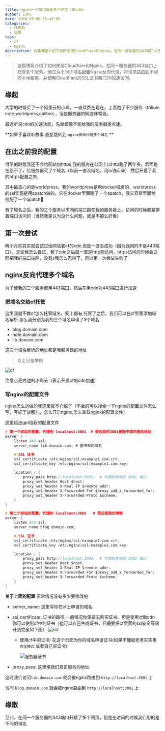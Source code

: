 ```yaml
---
title: nginx一个端口服务多个网页（带cdn)
author: ivhu
date: 2024-09-06 15:48:05
categories:
  - 计算机
  - 运维
tags:
  - cf
  - nginx
description: 这篇博客介绍了如何使用Cloudflare和Nginx，在同一服务器的443端口上托管多个服务。通过为不同子域名配置Nginx反向代理，将请求路由到不同的本地服务，并使用Cloudflare的SSL证书和CDN加速访问。
---
```


> 这篇博客介绍了如何使用Cloudflare和Nginx，在同一服务器的443端口上托管多个服务。通过为不同子域名配置Nginx反向代理，将请求路由到不同的本地服务，并使用Cloudflare的SSL证书和CDN加速访问。

## 缘起

大学的时候买了一个阿里云的小鸡，一直续费在现在，上面跑了不少服务（trilium note,worldpress,calibre），但是服务器的网速非常低。

最近听说cdn的加速功能，先尝尝能不能给我的服务器提点速。

**如果不喜欢听故事 直接跳转到 `nginx反向代理多个域名` **

## 在此之前我的配置

很早的时候我还不会给网站加https,我的服务在公网上以http跑了两年多，后面是在忍不了，给服务器买了个域名（以前一直没域名，用ip访问😀）
然后开启了我的https配置之旅.

其中最恶心的是worldpress。我的worldpress是用docker搭建的，worldpress的ssl实现是用apatch做的，它在docker里面跑了一个apatch，我去容器里面给他配了一个apatch🤮

有了域名之后，我的三个服务以不同的端口跑在我的服务器上，访问的时候都是带着端口访问的（当然我是认为没什么问题，就是不那么好看）

## 第一次尝试

两个月前其实就尝试过给网站套cf的cdn,但是一直没成功（因为我用的不是443端口），无论我怎么尝试，套了cdn之后就一直是http能访问，https访问的时候会之际把我的端口抹除，没有s我怎么忍得了，所以第一次尝试失败了

## nginx反向代理多个域名

为了使我的三个服务都用443端口，然后在用cdn对443端口进行加速

### 把域名交给cf托管

这里我就不教cf怎么托管域名，网上都有
托管了之后，我们可以在cf里面添加域名解析
那么我分别为我的三个域名申请了3个域名

- blog.domain.com
- note.domain.com
- lib.domain.com

这三个域名解析的地址都是我服务器的地址

> 以上只是举例

![cf](https://pic.imgdb.cn/item/66dab88cd9c307b7e91ddcb9.png)

注意点亮右边的小彩云（表示开启cf的cdn加速)

### 写nginx的配置文件

nginx怎么运做的我这里就不介绍了（不会的可以搜索一下nginx的配置文件怎么写，写好了放那儿，怎么开启nginx,怎么重载nginx的配置文件）

这里给出gpt给我的配置文件

```c
# 第一个网站的配置，代理到 localhost:3001  # 假设我的3001是图书馆的服务地址
server {
    listen 443 ssl;
    server_name lib.domain.com; # 图书观的域名

    # SSL 证书
    ssl_certificate /etc/nginx/ssl/example1.com.crt;
    ssl_certificate_key /etc/nginx/ssl/example1.com.key;

    location / {
        proxy_pass http://localhost:3001;  # 代理到本地的 3001 端口
        proxy_set_header Host $host;
        proxy_set_header X-Real-IP $remote_addr;
        proxy_set_header X-Forwarded-For $proxy_add_x_forwarded_for;
        proxy_set_header X-Forwarded-Proto $scheme;
    }
}

# 第二个网站的配置，代理到 localhost:3002   # 假设是我的博客
server {
    listen 443 ssl;
    server_name blog.domain.com;

    # SSL 证书
    ssl_certificate /etc/nginx/ssl/example2.com.crt;
    ssl_certificate_key /etc/nginx/ssl/example2.com.key;

    location / {
        proxy_pass http://localhost:3002;  # 代理到本地的 3002 端口
        proxy_set_header Host $host;
        proxy_set_header X-Real-IP $remote_addr;
        proxy_set_header X-Forwarded-For $proxy_add_x_forwarded_for;
        proxy_set_header X-Forwarded-Proto $scheme;
    }
}
```

**关于上面的配置**
正常情况没有多少要修改的

- server_name: 这里写你在cf上申请的域名
- ssl_certificate: 证书的路径,一般情况你需要去购买证书，但是使用cf做cdn 你可以使用cf中的证书（也可以自己生成证书，只需要把cf里面的ssl安全等级开到完全如下图）
  ![ssl](https://pic.imgdb.cn/item/66dabaafd9c307b7e9234c74.png)

  - 使用cf中的证书: 在这个页面为你的域名申请证书(如果不懂就老老实实用`完全模式` 或者自己买证书)

    ![服务器证书](https://pic.imgdb.cn/item/66dabaf8d9c307b7e923a372.png)

- proxy_pass: 这里填我们真正服务的地址

这时我们访问`lib.domain.com` 就会被nginx路由到 `http://localhost:3001` 上

访问 `blog.domain.com` 就会被nginx路由到 `http://localhost:3002` 上

## 缘散

至此，在同一个服务器的443端口开启了多个网页，但是在访问的时候我们用的是不同的域名

